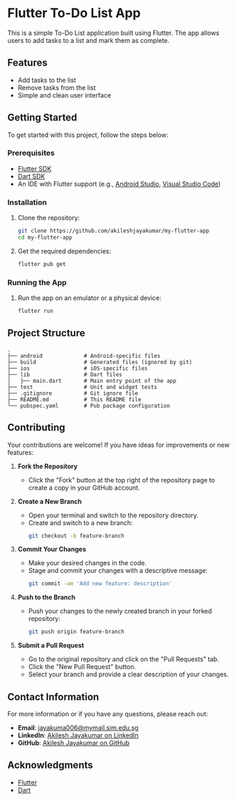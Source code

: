 # Flutter To-Do List App

This is a simple To-Do List application built using Flutter. The app allows users to add tasks to a list and mark them as complete.

## Features

- Add tasks to the list
- Remove tasks from the list
- Simple and clean user interface

## Getting Started

To get started with this project, follow the steps below:

### Prerequisites

- [Flutter SDK](https://flutter.dev/docs/get-started/install)
- [Dart SDK](https://dart.dev/get-dart)
- An IDE with Flutter support (e.g., [Android Studio](https://developer.android.com/studio), [Visual Studio Code](https://code.visualstudio.com/))

### Installation

1. Clone the repository:
   ```sh
   git clone https://github.com/akileshjayakumar/my-flutter-app
   cd my-flutter-app
   ```

2. Get the required dependencies:
   ```sh
   flutter pub get
   ```

### Running the App

1. Run the app on an emulator or a physical device:
   ```sh
   flutter run
   ```

## Project Structure

```
.
├── android             # Android-specific files
├── build               # Generated files (ignored by git)
├── ios                 # iOS-specific files
├── lib                 # Dart files
│   ├── main.dart       # Main entry point of the app
├── test                # Unit and widget tests
├── .gitignore          # Git ignore file
├── README.md           # This README file
└── pubspec.yaml        # Pub package configuration
```

## Contributing

Your contributions are welcome! If you have ideas for improvements or new features:

1. **Fork the Repository**
   - Click the "Fork" button at the top right of the repository page to create a copy in your GitHub account.

2. **Create a New Branch**
   - Open your terminal and switch to the repository directory.
   - Create and switch to a new branch:
     ```bash
     git checkout -b feature-branch
     ```

3. **Commit Your Changes**
   - Make your desired changes in the code.
   - Stage and commit your changes with a descriptive message:
     ```bash
     git commit -am 'Add new feature: description'
     ```

4. **Push to the Branch**
   - Push your changes to the newly created branch in your forked repository:
     ```bash
     git push origin feature-branch
     ```

5. **Submit a Pull Request**
   - Go to the original repository and click on the "Pull Requests" tab.
   - Click the "New Pull Request" button.
   - Select your branch and provide a clear description of your changes.

## Contact Information

For more information or if you have any questions, please reach out:

- **Email**: [jayakuma006@mymail.sim.edu.sg](mailto:jayakuma006@mymail.sim.edu.sg)
- **LinkedIn**: [Akilesh Jayakumar on LinkedIn](https://www.linkedin.com/in/akileshjayakumar/)
- **GitHub**: [Akilesh Jayakumar on GitHub](https://github.com/akileshjayakumar)

## Acknowledgments

- [Flutter](https://flutter.dev/)
- [Dart](https://dart.dev/)
